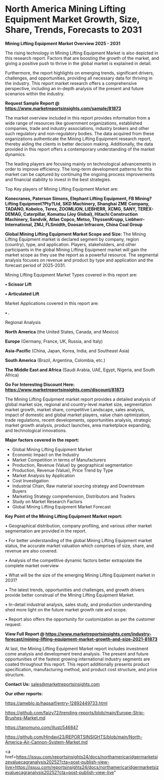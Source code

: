 # North America Mining Lifting Equipment Market Growth, Size, Share, Trends, Forecasts to 2031

<Strong> Mining Lifting Equipment Market Overview 2025 - 2031</strong>

The rising technology in Mining Lifting Equipment Market is also depicted in this research report. Factors that are boosting the growth of the market, and giving a positive push to thrive in the global market is explained in detail.

Furthermore, the report highlights on emerging trends, significant drivers, challenges, and opportunities, providing all necessary data for thriving in the industry. This report market research offers a comprehensive perspective, including an in-depth analysis of the present and future scenarios within the industry.

<strong>Request Sample Report @ <a href=https://www.marketreportsinsights.com/sample/81873>https://www.marketreportsinsights.com/sample/81873</a></strong>

The market overview included in this report provides information from a wide range of resources like government organizations, established companies, trade and industry associations, industry brokers and other such regulatory and non-regulatory bodies. The data acquired from these organizations authenticate the Mining Lifting Equipment research report, thereby aiding the clients in better decision making. Additionally, the data provided in this report offers a contemporary understanding of the market dynamics.

The leading players are focusing mainly on technological advancements in order to improve efficiency. The long-term development patterns for this market can be captured by continuing the ongoing process improvements and financial stability to invest in the best strategies.

Top Key players of Mining Lifting Equipment Market are:

<strong>Konecranes, Paterson Simons, Elephant Lifting Equipment, FB Mining?Lifting Equipment?Pty?Ltd, SKD Machinery, Shanghai ZME Company, TADANO, Kobelco, Terex, ZOOMLION, LIEBHERR, XCMG, SANY, TEREX-DEMAG, Caterpillar, Komatsu (Joy Global), Hitachi Construction Machinery, Sandvik, Atlas Copco, Metso, ThyssenKrupp, Liebherr-International, ZMJ, FLSmidth, Doosan Infracore, China Coal Group</strong>

<strong><b>Global Mining Lifting Equipment Market Scope and Size:</b></strong>
The Mining Lifting Equipment market is declared segment by company, region (country), type, and application. Players, stakeholders, and other participants in the global Mining Lifting Equipment market will gain the market scope as they use the report as a powerful resource. The segmental analysis focuses on revenue and product by type and application and the forecast period of 2025-2031.

Mining Lifting Equipment Market Types covered in this report are:

<strong>• Scissor Lift

• Articulated Lift</strong>

Market Applications covered in this report are:

<strong>• .</strong> 

Regional Analysis

<strong>North America</strong> (the United States, Canada, and Mexico)

<strong>Europe</strong> (Germany, France, UK, Russia, and Italy)

<strong>Asia-Pacific</strong> (China, Japan, Korea, India, and Southeast Asia)

<strong>South America</strong> (Brazil, Argentina, Colombia, etc.)

<strong>The Middle East and Africa</strong> (Saudi Arabia, UAE, Egypt, Nigeria, and South Africa)

<strong>Go For Interesting Discount Here: <a href=https://www.marketreportsinsights.com/discount/81873>https://www.marketreportsinsights.com/discount/81873</a></strong>

The Mining Lifting Equipment market report provides a detailed analysis of global market size, regional and country-level market size, segmentation market growth, market share, competitive Landscape, sales analysis, impact of domestic and global market players, value chain optimization, trade regulations, recent developments, opportunities analysis, strategic market growth analysis, product launches, area marketplace expanding, and technological innovations.

<strong><b>Major factors covered in the report:</b></strong>
<ul>
  <li>Global Mining Lifting Equipment Market </li>
  <li>Economic Impact on the Industry</li>
  <li>Market Competition in terms of Manufacturers</li>
  <li>Production, Revenue (Value) by geographical segmentation</li>
  <li>Production, Revenue (Value), Price Trend by Type</li>
  <li>Market Analysis by Application</li>
  <li>Cost Investigation</li>
  <li>Industrial Chain, Raw material sourcing strategy and Downstream Buyers</li>
  <li>Marketing Strategy comprehension, Distributors and Traders</li>
  <li>Study on Market Research Factors</li>
  <li>Global Mining Lifting Equipment Market Forecast</li>
</ul>

<strong><b>Key Point of the Mining Lifting Equipment Market report:</b></strong>

• Geographical distribution, company profiling, and various other market segmentation are provided in the report.

• For better understanding of the global Mining Lifting Equipment market status, the accurate market valuation which comprises of size, share, and revenue are also covered.

• Analysis of the competitive dynamic factors better extrapolate the complete market overview

• What will be the size of the emerging Mining Lifting Equipment market in 2031?

• The latest trends, opportunities and challenges, and growth drivers provide better construal of the Mining Lifting Equipment Market.

• In-detail industrial analysis, sales study, and production understanding shed more light on the future market growth rate and scope.

• Report also offers the opportunity for customization as per the customer request.

<strong><b>View Full Report @ <a href=https://www.marketreportsinsights.com/industry-forecast/mining-lifting-equipment-market-growth-and-size-2021-81873>https://www.marketreportsinsights.com/industry-forecast/mining-lifting-equipment-market-growth-and-size-2021-81873</a></b></strong>


At last, the Mining Lifting Equipment Market report includes investment come analysis and development trend analysis. The present and future opportunities of the fastest growing international industry segments are coated throughout this report. This report additionally presents product specification, manufacturing method, and product cost structure, and price structure.

<strong>Contact Us:</strong>
sales@marketreportsinsights.com

<strong>Our other reports:</strong>

<a href=https://ameblo.jp/haqsaif/entry-12892449733.html>https://ameblo.jp/haqsaif/entry-12892449733.html</a>

<a href=https://github.com/faizy72/trending-reports/blob/main/Europe-Strip-Brushes-Market.md>https://github.com/faizy72/trending-reports/blob/main/Europe-Strip-Brushes-Market.md</a>

<a href=https://tanomuno.com/illust/546847>https://tanomuno.com/illust/546847</a>

<a href=https://github.com/Hindavi23/REPORTSINSIGHTS/blob/main/North-America-Air-Cannon-System-Market.md>https://github.com/Hindavi23/REPORTSINSIGHTS/blob/main/North-America-Air-Cannon-System-Market.md</a>

<a href=https://issuu.com/reportsinsights24/docs/northamericaridgermarketsizevaluecagranalysis20252?cta=post-publish-view-live>https://issuu.com/reportsinsights24/docs/northamericaridgermarketsizevaluecagranalysis20252?cta=post-publish-view-live</a>"
